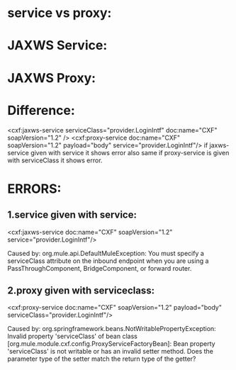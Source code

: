  
 service vs proxy:
 =================
 
 JAXWS Service:
 ==============
 
 <flow name="provider" >
        <http:listener config-ref="Provider_Configuration" path="/service" allowedMethods="GET,POST" metadata:id="2c83107f-94ed-4b29-afb0-464119e1d708" doc:name="HTTP">
            <http:error-response-builder statusCode="200"/>
        </http:listener>
        <cxf:jaxws-service serviceClass="provider.LoginIntf" doc:name="CXF" soapVersion="1.2" />
        <component class="provider.AuthenticationService" doc:name="Java"/>
        <set-payload value="#[payload]" mimeType="application/xml" doc:name="Set Payload"/>
    </flow>
    
    
    
  JAXWS Proxy:
 ==============
 
  <flow name="provider" >
        <http:listener config-ref="Provider_Configuration" path="/service" allowedMethods="GET,POST" metadata:id="2c83107f-94ed-4b29-afb0-464119e1d708" doc:name="HTTP">
            <http:error-response-builder statusCode="200"/>
        </http:listener>
        <cxf:proxy-service  doc:name="CXF" soapVersion="1.2" payload="body" service="provider.LoginIntf"/>
        <component class="provider.AuthenticationService" doc:name="Java"/>
        <set-payload value="#[payload]" mimeType="application/xml" doc:name="Set Payload"/>
    </flow>
    
Difference:
=============

<cxf:jaxws-service serviceClass="provider.LoginIntf" doc:name="CXF" soapVersion="1.2" />
<cxf:proxy-service  doc:name="CXF" soapVersion="1.2" payload="body" service="provider.LoginIntf"/>
if jaxws-service given with service it shows error also same if proxy-service is given with serviceClass it shows error.

ERRORS:
=======
1.service given with service:
--------------------------------
<cxf:jaxws-service  doc:name="CXF" soapVersion="1.2" service="provider.LoginIntf"/>

Caused by: org.mule.api.DefaultMuleException: You must specify a serviceClass attribute on the inbound endpoint
when you are using a PassThroughComponent, BridgeComponent, or forward router.

2.proxy given with serviceclass:
--------------------------------
<cxf:proxy-service  doc:name="CXF" soapVersion="1.2" payload="body" serviceClass="provider.LoginIntf"/>

Caused by: org.springframework.beans.NotWritablePropertyException: Invalid property 'serviceClass'
of bean class [org.mule.module.cxf.config.ProxyServiceFactoryBean]: Bean property 'serviceClass'
is not writable or has an invalid setter method. Does the parameter type of the setter match the return type of the getter?

